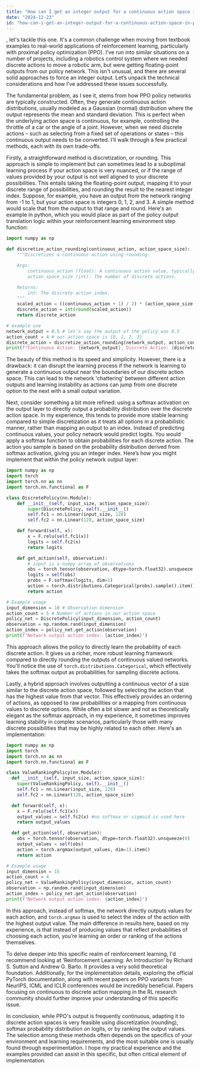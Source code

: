 ```yaml
---
title: "How can I get an integer output for a continuous action space in PPO reinforcement learning?"
date: "2024-12-23"
id: "how-can-i-get-an-integer-output-for-a-continuous-action-space-in-ppo-reinforcement-learning"
---
```


, let's tackle this one. It's a common challenge when moving from textbook examples to real-world applications of reinforcement learning, particularly with proximal policy optimization (PPO). I've run into similar situations on a number of projects, including a robotics control system where we needed discrete actions to move a robotic arm, but were getting floating-point outputs from our policy network. This isn't unusual, and there are several solid approaches to force an integer output. Let’s unpack the technical considerations and how I’ve addressed these issues successfully.

The fundamental problem, as I see it, stems from how PPO policy networks are typically constructed. Often, they generate continuous action distributions, usually modeled as a Gaussian (normal) distribution where the output represents the mean and standard deviation. This is perfect when the underlying action space is continuous, for example, controlling the throttle of a car or the angle of a joint. However, when we need discrete actions – such as selecting from a fixed set of operations or states – this continuous output needs to be converted. I’ll walk through a few practical methods, each with its own trade-offs.

Firstly, a straightforward method is discretization, or rounding. This approach is simple to implement but can sometimes lead to a suboptimal learning process if your action space is very nuanced, or if the range of values provided by your output is not well aligned to your discrete possibilities. This entails taking the floating-point output, mapping it to your discrete range of possibilities, and rounding the result to the nearest integer index. Suppose, for example, you have an output from the network ranging from -1 to 1, but your action space is integers 0, 1, 2, and 3. A simple method would scale that from the output to that range and round. Here's an example in python, which you would place as part of the policy output translation logic within your reinforcement learning environment step function:

```python
import numpy as np

def discretize_action_rounding(continuous_action, action_space_size):
    """Discretizes a continuous action using rounding.

    Args:
        continuous_action (float): A continuous action value, typically from a network output, ranging from -1 to 1
        action_space_size (int): The number of discrete actions.

    Returns:
        int: The discrete action index.
    """
    scaled_action = ((continuous_action + 1) / 2) * (action_space_size - 1)
    discrete_action = int(round(scaled_action))
    return discrete_action

# example use
network_output = 0.5 # let's say the output of the policy was 0.5
action_count = 4 # our action space is {0, 1, 2, 3}
discrete_action = discretize_action_rounding(network_output, action_count)
print(f"Continuous Action: {network_output}, Discrete Action: {discrete_action}")
```

The beauty of this method is its speed and simplicity. However, there is a drawback: it can disrupt the learning process if the network is learning to generate a continuous output near the boundaries of our discrete action space. This can lead to the network 'chattering' between different action outputs and learning instability as actions can jump from one discrete option to the next with a small output variation.

Next, consider something a bit more refined: using a softmax activation on the output layer to directly output a probability distribution over the discrete action space. In my experience, this tends to provide more stable learning compared to simple discretization as it treats all options in a probabilistic manner, rather than mapping an output to an index. Instead of predicting continuous values, your policy network would predict logits. You would apply a softmax function to obtain probabilities for each discrete action. The action you sample is based on the probability distribution derived from softmax activation, giving you an integer index. Here’s how you might implement that within the policy network output layer:

```python
import numpy as np
import torch
import torch.nn as nn
import torch.nn.functional as F

class DiscretePolicy(nn.Module):
    def __init__(self, input_size, action_space_size):
        super(DiscretePolicy, self).__init__()
        self.fc1 = nn.Linear(input_size, 128)
        self.fc2 = nn.Linear(128, action_space_size)

    def forward(self, x):
        x = F.relu(self.fc1(x))
        logits = self.fc2(x)
        return logits

    def get_action(self, observation):
        # input is a numpy array of observations
        obs = torch.tensor(observation, dtype=torch.float32).unsqueeze(0)
        logits = self(obs)
        probs = F.softmax(logits, dim=1)
        action = torch.distributions.Categorical(probs).sample().item()
        return action

# Example usage
input_dimension = 10 # Observation dimension
action_count = 5 # Number of actions in our action space
policy_net = DiscretePolicy(input_dimension, action_count)
observation = np.random.rand(input_dimension)
action_index = policy_net.get_action(observation)
print(f"Network output action index: {action_index}")
```

This approach allows the policy to directly learn the probability of each discrete action. It gives us a richer, more robust learning framework compared to directly rounding the outputs of continuous valued networks. You'll notice the use of `torch.distributions.Categorical`, which effectively takes the softmax output as probabilities for sampling discrete actions.

Lastly, a hybrid approach involves outputting a continuous vector of a size similar to the discrete action space, followed by selecting the action that has the highest value from that vector. This effectively provides an ordering of actions, as opposed to raw probabilities or a mapping from continuous values to discrete options. While often a bit slower and not as theoretically elegant as the softmax approach, in my experience, it sometimes improves learning stability in complex scenarios, particularly those with many discrete possibilities that may be highly related to each other. Here's an implementation:

```python
import numpy as np
import torch
import torch.nn as nn
import torch.nn.functional as F

class ValueRankingPolicy(nn.Module):
  def __init__(self, input_size, action_space_size):
    super(ValueRankingPolicy, self).__init__()
    self.fc1 = nn.Linear(input_size, 128)
    self.fc2 = nn.Linear(128, action_space_size)

  def forward(self, x):
    x = F.relu(self.fc1(x))
    output_values = self.fc2(x) #no softmax or sigmoid is used here
    return output_values

  def get_action(self, observation):
    obs = torch.tensor(observation, dtype=torch.float32).unsqueeze(0)
    output_values = self(obs)
    action = torch.argmax(output_values, dim=1).item()
    return action

# Example usage
input_dimension = 15
action_count = 4
policy_net = ValueRankingPolicy(input_dimension, action_count)
observation = np.random.rand(input_dimension)
action_index = policy_net.get_action(observation)
print(f"Network output action index: {action_index}")
```

In this approach, instead of softmax, the network directly outputs values for each action, and `torch.argmax` is used to select the index of the action with the highest output value. The main difference in results here, based on my experience, is that instead of producing values that reflect probabilities of choosing each action, you’re learning an order or ranking of the actions themselves.

To delve deeper into this specific realm of reinforcement learning, I'd recommend looking at ‘Reinforcement Learning: An Introduction’ by Richard S. Sutton and Andrew G. Barto. It provides a very solid theoretical foundation. Additionally, for the implementation details, exploring the official PyTorch documentation, along with recent papers on PPO variants from NeurIPS, ICML and ICLR conferences would be incredibly beneficial. Papers focusing on continuous to discrete action mapping in the RL research community should further improve your understanding of this specific issue.

In conclusion, while PPO's output is frequently continuous, adapting it to discrete action spaces is very feasible using discretization (rounding), softmax probability distribution on logits, or by ranking the output values. The selection among these methods often depends on the specifics of your environment and learning requirements, and the most suitable one is usually found through experimentation. I hope my practical experience and the examples provided can assist in this specific, but often critical element of implementation.
